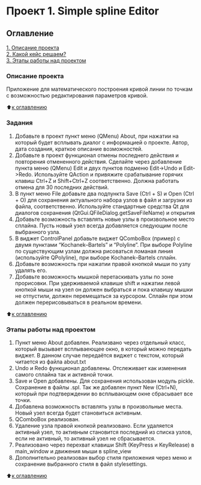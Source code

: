 # Проект 1. Simple spline Editor

## Оглавление  
[1. Описание проекта](README.md#Описание-проекта)  
[2. Какой кейс решаем?](README.md#Задания)  
[3. Этапы работы над проектом](README.md#Этапы-работы-над-проектом)  

### Описание проекта    
Приложение для математического построения кривой линии по точкам с возможностью редактирования параметров кривой.

:arrow_up:[к оглавлению](README.md#Оглавление)


### Задания    
1. Добавьте в проект пункт меню (QMenu) About, при нажатии на который будет всплывать диалог с информацией о проекте. Автор, дата создания, краткое описание возможностей.
2. Добавьте в проект функционал отмены последнего действия и повторения отмененного действия. Сделайте через добавление пункта меню (QMenu) Edit и двух пунктов подменю Edit->Undo и Edit->Redo. Используйте QAction и привяжите срабатывание горячих клавиш Ctrl+Z и Shift+Ctrl+Z соответственно. Должна работать отмена для 30 последних действий.
3. В пункт меню File добавьте два подпункта Save (Ctrl + S) и Open (Ctrl + O) для сохранения актуального набора узлов в файл и загрузки из файла, соответственно. Используйте стандартные средства Qt для диалогов сохранения (QtGui.QFileDialog.getSaveFileName) и открытия
4. Добавьте возможность вставлять новые узлы в произвольное место сплайна. Пусть новый узел всегда добавляется следующим после выбранного узла.
5. В виджет ControlPanel добавьте виджет QComboBox (пример) с двумя пунктами “Kochanek–Bartels” и “Polyline”. При выборе Polyline по существующим узлам должна рисоваться ломаная линия (используйте QPolyline), при выборе Kochanek–Bartels сплайн.
6. Добавьте возможность при нажатии правой кнопкой мыши по узлу удалять его.
7. Добавьте возможность мышкой перетаскивать узлы по зоне прорисовки. При удерживаемой клавише shift и нажатии левой кнопкой мыши на узел он должен выбраться и пока клавишу мышки не отпустили, должен перемещаться за курсором. Сплайн при этом должен перерисовываться в реальном времени. 

:arrow_up:[к оглавлению](README.md#Оглавление)


### Этапы работы над проектом  
1. Пункт меню About добавлен. Реализвано через отдельный класс, который вызывает всплываеющее окно, в который можно передать виджет. В данном случае передаётся виджет с текстом, который читается из файла about.txt
2. Undo и Redo функционал добавлены. Отслеживает как изменения самого сплайна так и активной точки.
3. Save и Open добавлены. Для сохранения использован модуль pickle. Сохранение в файлы .spl. Так же добавлен пункт New (Ctrl+N), который при подтверждении во всплывающем окне сбрасывает все точки. 
4. Добавлена возможность вставлять узлы в произвольные места. Новый узел всегда будет становиться активным.
5. QComboBox реализован.
6. Удаление узла правой кнопкой реализовано. Если удаляется активный узел, то активным становится последний из списка узлов, если не активный, то активный узел не сбрасывается.
7. Реализовано через перехват клавиши Shift (KeyPress и KeyRelease) в main_window и движения мыши в spline_view
8. Дополнительно реализован выбор стиля приложения через меню и сохранение выбранного стиля в файл stylesettings.

:arrow_up:[к оглавлению](README.md#Оглавление)